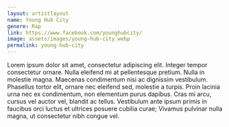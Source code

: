 ```yaml
---
layout: artistlayout
name: Young Hub City
genere: Rap
link: https://www.facebook.com/younghubcity/
image: assets/images/young-hub-city.webp
permalink: young-hub-city
---
```

Lorem ipsum dolor sit amet, consectetur adipiscing elit. Integer tempor consectetur ornare. Nulla eleifend mi at pellentesque pretium. Nulla in molestie magna. Maecenas condimentum nisi ac dignissim vestibulum. Phasellus tortor elit, ornare nec eleifend sed, molestie a turpis. Proin lacinia urna nec ex condimentum, non elementum purus dapibus. Cras mi arcu, cursus vel auctor vel, blandit ac tellus. Vestibulum ante ipsum primis in faucibus orci luctus et ultrices posuere cubilia curae; Vivamus pulvinar nulla magna, ut consectetur nibh congue vel.